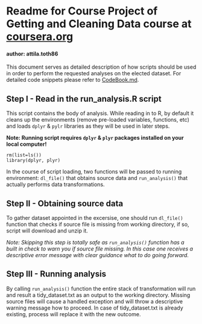 # Readme for Course Project of Getting and Cleaning Data course at [coursera.org](https://www.coursera.org/course/getdata)
#### author: attila.toth86

This document serves as detailed description of how scripts should be used in order to perform the requested analyses on the elected dataset. For detailed code snippets please refer to [CodeBook.md](https://github.com/atibud/datasciencecoursera/CodeBook.md).

## Step I - Read in the run_analysis.R script

This script contains the body of analysis. While reading in to R, by default it cleans up the environments (remove pre-loaded variables, functions, etc) and loads ```dplyr``` & ```pylr``` libraries as they will be used in later steps. 

**Note: Running script requires ```dplyr``` & ```plyr``` packages installed on your local computer!**
```{r}
rm(list=ls())
library(dplyr, plyr)
```

In the course of script loading, two functions will be passed to running environment: ```dl_file()``` that obtains source data and ```run_analysis()``` that actually performs data transformations.

## Step II - Obtaining source data

To gather dataset appointed in the excersise, one should run ```dl_file()``` function that checks if source file is missing from working directory, if so, script will download and unzip it.

*Note: Skipping this step is totally safe as ```run_analysis()``` function has a built in check to warn you if source file missing. In this case one receives a descriptive error message with clear guidance what to do going forward.*

## Step III - Running analysis

By calling ```run_analysis()``` function the entire stack of transformation will run and result a tidy_dataset.txt as an output to the working directory.
Missing source files will cause a handled exception and will throw a descriptive warning message how to proceed.
In case of tidy_dataset.txt is already existing, process will replace it with the new outcome.
